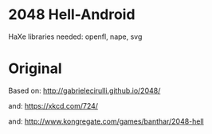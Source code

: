 2048 Hell-Android
========
HaXe libraries needed: openfl, nape, svg

Original
========
Based on:
http://gabrielecirulli.github.io/2048/

and:
https://xkcd.com/724/

and:
http://www.kongregate.com/games/banthar/2048-hell
